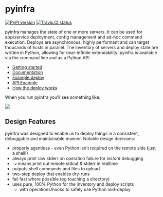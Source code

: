 # pyinfra

[![PyPI version](https://badge.fury.io/py/pyinfra.svg)](https://pypi.python.org/pypi/pyinfra) [![Travis.CI status](https://travis-ci.org/Fizzadar/pyinfra.svg?branch=develop)](https://travis-ci.org/Fizzadar/pyinfra)

pyinfra manages the state of one or more servers. It can be used for app/service deployment, config management and ad-hoc command execution. Deploys are asynchronous, highly performant and can target thousands of hosts in parallel. The inventory of servers and deploy state are written in Python, allowing for near-infinite extendability. pyinfra is available via the command line and as a Python API.

+ [Getting started](https://pyinfra.readthedocs.org/page/getting_started.html)
+ [Documentation](https://pyinfra.readthedocs.org)
+ [Example deploy](example)
+ [API Example](https://pyinfra.readthedocs.org/page/api/example.html)
+ [How the deploy works](https://pyinfra.readthedocs.org/page/deploy_process.html)

When you run pyinfra you'll see something like:

![](https://raw.githubusercontent.com/Fizzadar/pyinfra/develop/docs/example_deploy.png)


## Design Features

pyinfra was designed to enable us to deploy things in a consistent, debuggable and maintainable manner. Notable design decisions:

+ properly agentless - even Python isn't required on the remote side (just a shell!)
+ always print raw stderr on operation failure for _instant_ debugging
+ `-v` means print out remote stdout & stderr in realtime
+ outputs shell commands and files to upload
+ two-step deploy that enables dry-runs
+ fail fast where possible (eg touching a directory)
+ uses pure, 100% Python for the inventory and deploy scripts
    * with operations/hooks to safely use Python mid-deploy
